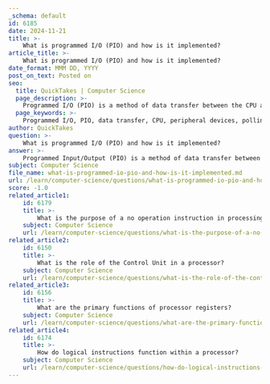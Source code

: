```yaml
---
_schema: default
id: 6185
date: 2024-11-21
title: >-
    What is programmed I/O (PIO) and how is it implemented?
article_title: >-
    What is programmed I/O (PIO) and how is it implemented?
date_format: MMM DD, YYYY
post_on_text: Posted on
seo:
  title: QuickTakes | Computer Science
  page_description: >-
    Programmed I/O (PIO) is a method of data transfer between the CPU and peripheral devices, where the CPU directly manages communication and transfer operations, which can lead to inefficiencies due to waiting times between operations.
  page_keywords: >-
    Programmed I/O, PIO, data transfer, CPU, peripheral devices, polling, data transfer rates, ATA, I/O operations, efficiency, DMA, advantages, disadvantages
author: QuickTakes
question: >-
    What is programmed I/O (PIO) and how is it implemented?
answer: >-
    Programmed Input/Output (PIO) is a method of data transfer between a central processing unit (CPU) and peripheral devices, where the CPU actively manages the communication and data transfer. In PIO, every data transfer operation is initiated by specific instructions in the program, requiring the CPU to execute these commands for each transaction. This means that the CPU must wait for each operation to complete before proceeding to the next one, which can lead to inefficiencies, especially in scenarios requiring high-speed data transfer.\n\n### Implementation of Programmed I/O\n\n1. **Data Transfer Process**: In PIO, the CPU directly controls the data transfer between itself and the peripheral device. The process typically involves the following steps:\n   - The CPU sends a command to the peripheral device to initiate a data transfer.\n   - The CPU then waits for the device to be ready for the transfer.\n   - Once the device is ready, the CPU reads data from or writes data to the device.\n   - The CPU checks the status of the device after each operation to determine if the transfer was successful or if it needs to retry.\n\n2. **Polling**: The CPU often uses a polling mechanism to check the status of the peripheral device. This involves repeatedly checking whether the device is ready for the next operation, which can waste CPU cycles and reduce overall system efficiency.\n\n3. **Data Transfer Rates**: PIO is defined by specific data transfer rates, particularly in standards like the Advanced Technology Attachment (ATA). For example, ATA specifies three PIO modes:\n   - Mode 0: 3.3 MBps\n   - Mode 1: 5.2 MBps\n   - Mode 2: 8.3 MBps\n\n4. **Advantages and Disadvantages**:\n   - **Advantages**: PIO is simpler to implement and understand compared to other methods like Direct Memory Access (DMA) or interrupt-driven I/O. It allows for straightforward programming and debugging.\n   - **Disadvantages**: The primary drawback of PIO is its inefficiency. Since the CPU is involved in every data transfer, it cannot perform other tasks while waiting for the I/O operations to complete. This can lead to significant performance bottlenecks, especially in systems requiring high data throughput.\n\nIn summary, while Programmed I/O is a fundamental method for managing data transfers in computing, its reliance on the CPU for every transaction makes it less efficient compared to other methods like DMA, which allows the CPU to perform other tasks while data is being transferred.
subject: Computer Science
file_name: what-is-programmed-io-pio-and-how-is-it-implemented.md
url: /learn/computer-science/questions/what-is-programmed-io-pio-and-how-is-it-implemented
score: -1.0
related_article1:
    id: 6179
    title: >-
        What is the purpose of a no operation instruction in processing?
    subject: Computer Science
    url: /learn/computer-science/questions/what-is-the-purpose-of-a-no-operation-instruction-in-processing
related_article2:
    id: 6150
    title: >-
        What is the role of the Control Unit in a processor?
    subject: Computer Science
    url: /learn/computer-science/questions/what-is-the-role-of-the-control-unit-in-a-processor
related_article3:
    id: 6156
    title: >-
        What are the primary functions of processor registers?
    subject: Computer Science
    url: /learn/computer-science/questions/what-are-the-primary-functions-of-processor-registers
related_article4:
    id: 6174
    title: >-
        How do logical instructions function within a processor?
    subject: Computer Science
    url: /learn/computer-science/questions/how-do-logical-instructions-function-within-a-processor
---
```


&nbsp;